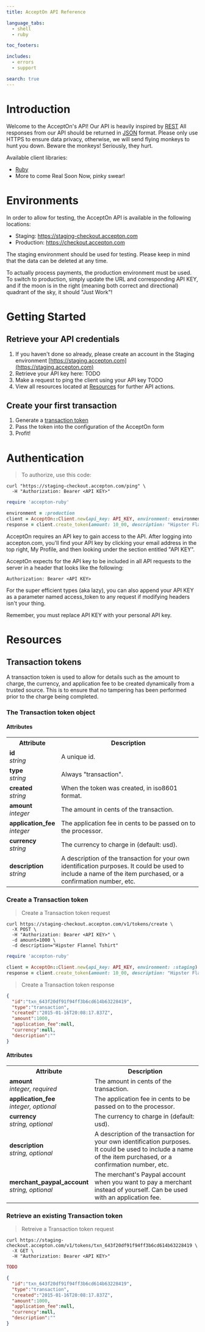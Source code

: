```yaml
---
title: AcceptOn API Reference

language_tabs:
  - shell
  - ruby

toc_footers:

includes:
  - errors
  - support

search: true
---
```


# Introduction

Welcome to the AcceptOn's API! Our API is heavily inspired by [REST](https://en.wikipedia.org/wiki/Representational_state_transfer)
All responses from our API should be returned in [JSON](http://www.json.org) format.
Please only use HTTPS to ensure data privacy, otherwise, we will send flying monkeys to hunt you down.
Beware the monkeys! Seriously, they hurt.

Available client libraries:

* [Ruby](https://github.com/dclausen/accepton-ruby)
* More to come Real Soon Now, pinky swear!

# Environments

In order to allow for testing, the AcceptOn API is available in the following locations:

* Staging: https://staging-checkout.accepton.com
* Production: https://checkout.accepton.com

The staging environment should be used for testing. Please keep in mind that
the data can be deleted at any time.

To actually process payments, the production environment must be used.
To switch to production, simply update the URL and corresponding API KEY,
and if the moon is in the right (meaning both correct and directional) quadrant of the sky, it should "Just Work"!

# Getting Started
## Retrieve your API credentials

1. If you haven't done so already, please create an account in the Staging environment
[https://staging.accepton.com](https://staging.accepton.com)
1. Retrieve your API key here: TODO
1. Make a request to ping the client using your API key TODO
1. View all resources located at [Resources](#resources) for further API actions.

## Create your first transaction

1. Generate a [transaction token](#create-a-transaction-token)
1. Pass the token into the configuration of the AcceptOn form
1. Profit!

# Authentication

> To authorize, use this code:

```shell
curl "https://staging-checkout.accepton.com/ping" \
  -H "Authorization: Bearer <API KEY>"
```

```ruby
require 'accepton-ruby'

environment = :production
client = AcceptOn::Client.new(api_key: API_KEY, environment: environment)
response = client.create_token(amount: 10_00, description: "Hipster Flannel Tshirt")
```

AcceptOn requires an API key to gain access to the API. After logging into accepton.com, you'll find your API key by clicking your email address in the top right, My Profile, and then looking under the section entitled "API KEY".

AcceptOn expects for the API key to be included in all API requests to the server in a header that looks like the following:

`Authorization: Bearer <API KEY>`

For the super efficient types (aka lazy), you can also append your API KEY as a parameter named access_token to any request if modifying headers isn't your thing.

<aside class="notice">
  Remember, you must replace API KEY with your personal API key.
</aside>

# Resources

## Transaction tokens
A transaction token is used to allow for details such as the amount to charge, 
the currency, and application fee to be created dynamically from a trusted
source. This is to ensure that no tampering has been performed prior to
the charge being completed.

### The Transaction token object

#### Attributes
<table>
<tr><th>Attribute</th><th>Description</th></tr>
<tr><td><strong>id</strong><br/><em>string</em></td><td>A unique id.</td></tr>
<tr><td><strong>type</strong><br/><em>string</em></td><td>Always "transaction".</td></tr>
<tr><td><strong>created</strong><br/><em>string</em></td><td>When the token was created, in iso8601 format.</td></tr>
<tr><td><strong>amount</strong><br/><em>integer</em></td><td>The amount in cents of the transaction.</td></tr>
<tr><td><strong>application_fee</strong><br/><em>integer</em></td><td>The application fee in cents to be passed on to the processor.</td></tr>
<tr><td><strong>currency</strong><br/><em>string</em></td><td>The currency to charge in (default: usd).</td></tr>
<tr><td><strong>description</strong><br/><em>string</em></td><td>A description of the transaction for your own identification purposes. It could be used to include a name of the item purchased, or a confirmation number, etc.</td></tr>
</table>

### Create a Transaction token
> Create a Transaction token request

```shell
curl https://staging-checkout.accepton.com/v1/tokens/create \
  -X POST \
  -H "Authorization: Bearer <API KEY>" \
  -d amount=1000 \
  -d description="Hipster Flannel Tshirt"
```

```ruby
require 'accepton-ruby'

client = AcceptOn::Client.new(api_key: API_KEY, environment: :staging)
response = client.create_token(amount: 10_00, description: "Hipster Flannel Tshirt")
```

> Create a Transaction token response

```json
{
  "id":"txn_643f20df91f94ff3b6cd614b63228419",
  "type":"transaction",
  "created":"2015-01-16T20:08:17.837Z",
  "amount":1000,
  "application_fee":null,
  "currency":null,
  "description":""
}
```

#### Attributes
<table>
<tr><th>Attribute</th><th>Description</th></tr>
<tr><td><strong>amount</strong><br/><em>integer, required</em></td><td>The amount in cents of the transaction.</td></tr>
<tr><td><strong>application_fee</strong><br/><em>integer, optional</em></td><td>The application fee in cents to be passed on to the processor.</td></tr>
<tr><td><strong>currency</strong><br/><em>string, optional</em></td><td>The currency to charge in (default: usd).</td></tr>
<tr><td><strong>description</strong><br/><em>string, optional</em></td><td>A description of the transaction for your own identification purposes. It could be used to include a name of the item purchased, or a confirmation number, etc.</td></tr>
<tr><td><strong>merchant_paypal_account</strong><br/><em>string, optional</em></td><td>The merchant's Paypal account when you want to pay a merchant instead of yourself. Can be used with an application fee.</td></tr>
</table>

### Retrieve an existing Transaction token
> Retreive a Transaction token request

```shell
curl https://staging-checkout.accepton.com/v1/tokens/txn_643f20df91f94ff3b6cd614b63228419 \
  -X GET \
  -H "Authorization: Bearer <API KEY>"
```

```ruby
TODO
```

```json
{
  "id":"txn_643f20df91f94ff3b6cd614b63228419",
  "type":"transaction",
  "created":"2015-01-16T20:08:17.837Z",
  "amount":1000,
  "application_fee":null,
  "currency":null,
  "description":""
}
```
